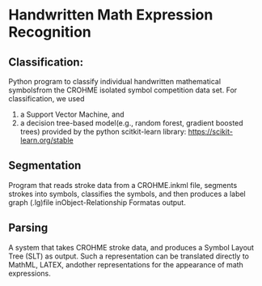 # Handwritten Math Expression Recognition

## Classification:
Python program to classify individual handwritten mathematical symbolsfrom the CROHME isolated symbol competition data set. 
For classification, we used 
1) a Support Vector Machine, and 
2) a decision tree-based model(e.g., random forest, gradient boosted trees) 
provided by the python scitkit-learn library: https://scikit-learn.org/stable

## Segmentation
Program that reads stroke data from a CROHME.inkml file, segments strokes into symbols, classifies the symbols, and then produces a label graph (.lg)file inObject-Relationship Formatas output. 

## Parsing
A system that takes CROHME stroke data, and produces a Symbol Layout Tree (SLT) as output. Such a representation can be translated directly to MathML, LATEX, andother representations for the appearance of math expressions.
